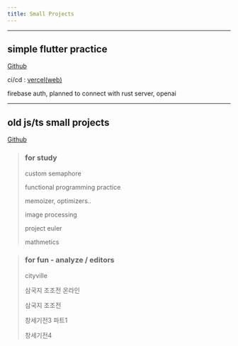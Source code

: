 ```yaml
---
title: Small Projects
---
```



---

## simple flutter practice

[Github](https://github.com/InvicTooth/mbti)

ci/cd : [vercel(web)](https://mbti-eight.vercel.app/)

firebase auth, planned to connect with rust server, openai

---

## old js/ts small projects

[Github](https://github.com/InvicTooth/old)

> ### for study
>
> custom semaphore
>
> functional programming practice
>
> memoizer, optimizers..
>
> image processing
>
> project euler
>
> mathmetics

> ### for fun - analyze / editors
>
> cityville
>
> 삼국지 조조전 온라인
>
> 삼국지 조조전
>
> 창세기전3 파트1
>
> 창세기전4
